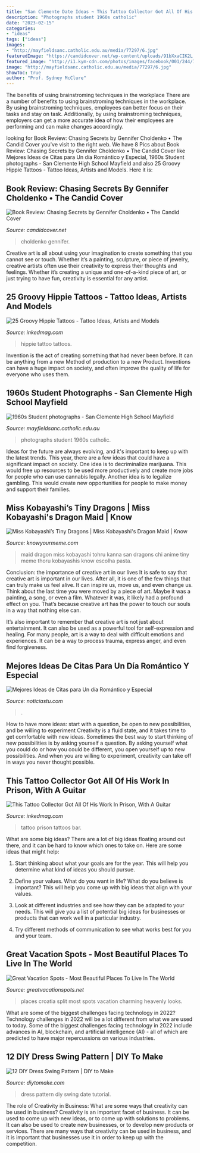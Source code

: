 ```yaml
---
title: "San Clemente Date Ideas ~ This Tattoo Collector Got All Of His Work In Prison, With A Guitar"
description: "Photographs student 1960s catholic"
date: "2023-02-15"
categories:
- "ideas"
tags: ["ideas"]
images:
- "http://mayfieldsanc.catholic.edu.au/media/77297/6.jpg"
featuredImage: "https://candidcover.net/wp-content/uploads/91bXxaCIK2L.jpg"
featured_image: "http://i1.kym-cdn.com/photos/images/facebook/001/244/729/763.png"
image: "http://mayfieldsanc.catholic.edu.au/media/77297/6.jpg"
ShowToc: true
author: "Prof. Sydney McClure"
---
```



The benefits of using brainstroming techniques in the workplace
There are a number of benefits to using brainstroming techniques in the workplace. By using brainstroming techniques, employees can better focus on their tasks and stay on task. Additionally, by using brainstroming techniques, employers can get a more accurate idea of how their employees are performing and can make changes accordingly.

	

		
looking for Book Review: Chasing Secrets by Gennifer Choldenko • The Candid Cover you've visit to the right web. We have 8 Pics about Book Review: Chasing Secrets by Gennifer Choldenko • The Candid Cover like Mejores Ideas de Citas para Un día Romántico y Especial, 1960s Student photographs - San Clemente High School Mayfield and also 25 Groovy Hippie Tattoos - Tattoo Ideas, Artists and Models. Here it is:
		
    
## Book Review: Chasing Secrets By Gennifer Choldenko • The Candid Cover

<img loading=lazy src="https://candidcover.net/wp-content/uploads/91bXxaCIK2L.jpg" onerror="this.onerror=null;this.src='https://tse1.mm.bing.net/th?id=OIP.kUb367DvF6bg8Rpkq0Nj2AHaLT&amp;pid=15.1';" alt="Book Review: Chasing Secrets by Gennifer Choldenko • The Candid Cover">

_Source: candidcover.net_

>choldenko gennifer. 

	

Creative art is all about using your imagination to create something that you cannot see or touch. Whether it’s a painting, sculpture, or piece of jewelry, creative artists often use their creativity to express their thoughts and feelings. Whether it’s creating a unique and one-of-a-kind piece of art, or just trying to have fun, creativity is essential for any artist.

    
## 25 Groovy Hippie Tattoos - Tattoo Ideas, Artists And Models

<img loading=lazy src="https://www.inkedmag.com/.image/t_share/MTc4MDY5NTkwNTE1OTgzOTgx/hippie-tats-fb.jpg" onerror="this.onerror=null;this.src='https://tse2.mm.bing.net/th?id=OIP._4nIzRw6tOBSNBG8sM7-ZwHaD4&amp;pid=15.1';" alt="25 Groovy Hippie Tattoos - Tattoo Ideas, Artists and Models">

_Source: inkedmag.com_

>hippie tattoo tattoos. 

	

Invention is the act of creating something that had never been before. It can be anything from a new Method of production to a new Product. Inventions can have a huge impact on society, and often improve the quality of life for everyone who uses them.

    
## 1960s Student Photographs - San Clemente High School Mayfield

<img loading=lazy src="http://mayfieldsanc.catholic.edu.au/media/77297/6.jpg" onerror="this.onerror=null;this.src='https://tse4.mm.bing.net/th?id=OIP.3zoXyZJwQNftQpELK5374gHaL5&amp;pid=15.1';" alt="1960s Student photographs - San Clemente High School Mayfield">

_Source: mayfieldsanc.catholic.edu.au_

>photographs student 1960s catholic. 

	

Ideas for the future are always evolving, and it's important to keep up with the latest trends. This year, there are a few ideas that could have a significant impact on society. One idea is to decriminalize marijuana. This would free up resources to be used more productively and create more jobs for people who can use cannabis legally. Another idea is to legalize gambling. This would create new opportunities for people to make money and support their families.

    
## Miss Kobayashi’s Tiny Dragons | Miss Kobayashi&#039;s Dragon Maid | Know

<img loading=lazy src="http://i1.kym-cdn.com/photos/images/facebook/001/244/729/763.png" onerror="this.onerror=null;this.src='https://tse3.mm.bing.net/th?id=OIP.oDDMMwYrjh73dA38apZ8ywHaLk&amp;pid=15.1';" alt="Miss Kobayashi’s Tiny Dragons | Miss Kobayashi&#039;s Dragon Maid | Know">

_Source: knowyourmeme.com_

>maid dragon miss kobayashi tohru kanna san dragons chi anime tiny meme thoru kobayashis know escolha pasta. 

	

Conclusion: the importance of creative art in our lives
It is safe to say that creative art is important in our lives. After all, it is one of the few things that can truly make us feel alive. It can inspire us, move us, and even change us.
Think about the last time you were moved by a piece of art. Maybe it was a painting, a song, or even a film. Whatever it was, it likely had a profound effect on you. That’s because creative art has the power to touch our souls in a way that nothing else can.

It’s also important to remember that creative art is not just about entertainment. It can also be used as a powerful tool for self-expression and healing. For many people, art is a way to deal with difficult emotions and experiences. It can be a way to process trauma, express anger, and even find forgiveness.

    
## Mejores Ideas De Citas Para Un Día Romántico Y Especial

<img loading=lazy src="https://noticiastu.com/wp-content/uploads/2017/02/e08f4ab9e228c878ef3ca6ab7f99518e-768x1149.jpg" onerror="this.onerror=null;this.src='https://tse2.mm.bing.net/th?id=OIP.vPbM9LkHw_9nqQTC_pvQ9QHaLF&amp;pid=15.1';" alt="Mejores Ideas de Citas para Un día Romántico y Especial">

_Source: noticiastu.com_

>. 

	

How to have more ideas: start with a question, be open to new possibilities, and be willing to experiment
Creativity is a fluid state, and it takes time to get comfortable with new ideas. Sometimes the best way to start thinking of new possibilities is by asking yourself a question. By asking yourself what you could do or how you could be different, you open yourself up to new possibilities. And when you are willing to experiment, creativity can take off in ways you never thought possible.

    
## This Tattoo Collector Got All Of His Work In Prison, With A Guitar

<img loading=lazy src="https://www.inkedmag.com/.image/t_share/MTY1MDM0Nzc2NTUzMTM3Mjcz/jacklesocial.jpg" onerror="this.onerror=null;this.src='https://tse2.mm.bing.net/th?id=OIP.3qyb5Zt3B_xGAaz4VKCGdQHaD4&amp;pid=15.1';" alt="This Tattoo Collector Got All Of His Work In Prison, With A Guitar">

_Source: inkedmag.com_

>tattoo prison tattoos bar. 

	

What are some big ideas?
There are a lot of big ideas floating around out there, and it can be hard to know which ones to take on. Here are some ideas that might help:
1. Start thinking about what your goals are for the year. This will help you determine what kind of ideas you should pursue.

2. Define your values. What do you want in life? What do you believe is important? This will help you come up with big ideas that align with your values.

3. Look at different industries and see how they can be adapted to your needs. This will give you a list of potential big ideas for businesses or products that can work well in a particular industry.

4. Try different methods of communication to see what works best for you and your team.

    
## Great Vacation Spots - Most Beautiful Places To Live In The World

<img loading=lazy src="http://www.greatvacationspots.net/wp-content/uploads/Split-Croatia-2.jpg" onerror="this.onerror=null;this.src='https://tse4.mm.bing.net/th?id=OIP.UFLY_hgxhNDBY01h5LL-rgHaLM&amp;pid=15.1';" alt="Great Vacation Spots - Most Beautiful Places To Live In The World">

_Source: greatvacationspots.net_

>places croatia split most spots vacation charming heavenly looks. 

	

What are some of the biggest challenges facing technology in 2022?
Technology challenges in 2022 will be a lot different from what we are used to today. Some of the biggest challenges facing technology in 2022 include advances in AI, blockchain, and artificial intelligence (AI) - all of which are predicted to have major repercussions on various industries.

    
## 12 DIY Dress Swing Pattern | DIY To Make

<img loading=lazy src="http://www.diytomake.com/wp-content/uploads/2015/10/Day-Date-Dress-Tutorial.jpg" onerror="this.onerror=null;this.src='https://tse4.mm.bing.net/th?id=OIP.v5-4q7odn5R5Kfeb2ysAugHaLH&amp;pid=15.1';" alt="12 DIY Dress Swing Pattern | DIY to Make">

_Source: diytomake.com_

>dress pattern diy swing date tutorial. 

	

The role of Creativity in Business: What are some ways that creativity can be used in business?
Creativity is an important facet of business. It can be used to come up with new ideas, or to come up with solutions to problems. It can also be used to create new businesses, or to develop new products or services. There are many ways that creativity can be used in business, and it is important that businesses use it in order to keep up with the competition.

